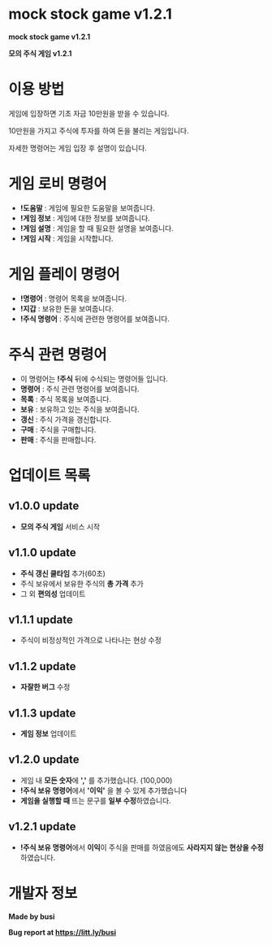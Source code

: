 # mock stock game v1.2.1
**mock stock game v1.2.1**

**모의 주식 게임 v1.2.1**

# 이용 방법

게임에 입장하면 기초 자금 10만원을 받을 수 있습니다.

10만원을 가지고 주식에 투자를 하여 돈을 불리는 게임입니다.

자세한 명령어는 게임 입장 후 설명이 있습니다.


# 게임 로비 명령어

- **!도움말** : 게임에 필요한 도움말을 보여줍니다.
- **!게임 정보** : 게임에 대한 정보를 보여줍니다.
- **!게임 설명** : 게임을 할 때 필요한 설명을 보여줍니다.
- **!게임 시작** : 게임을 시작합니다.

# 게임 플레이 명령어

- **!명령어** : 명령어 목록을 보여줍니다.
- **!지갑** : 보유한 돈을 보여줍니다.
- **!주식 명령어** : 주식에 관련한 명령어를 보여줍니다.

# 주식 관련 명령어

- 이 명령어는 **!주식** 뒤에 수식되는 명령어들 입니다.
- **명령어** : 주식 관련 명령어를 보여줍니다.
- **목록** : 주식 목록을 보여줍니다.
- **보유** : 보유하고 있는 주식을 보여줍니다.
- **갱신** : 주식 가격을 갱신합니다.
- **구매** : 주식을 구매합니다.
- **판매** : 주식을 판매합니다.

# 업데이트 목록

## v1.0.0 update

- **모의 주식 게임** 서비스 시작

## v1.1.0 update

- **주식 갱신 쿨타임** 추가(60초)
- 주식 보유에서 보유한 주식의 **총 가격** 추가 
- 그 외 **편의성** 업데이트

## v1.1.1 update

- 주식이 비정상적인 가격으로 나타나는 현상 수정

## v1.1.2 update

- **자잘한 버그** 수정

## v1.1.3 update

- **게임 정보** 업데이트

## v1.2.0 update

- 게임 내 **모든 숫자**에 **','** 를 추가했습니다. (100,000)
- **!주식 보유 명령어**에서 **'이익'** 을 볼 수 있게 추가했습니다
- **게임을 실행할 때** 뜨는 문구를 **일부 수정**하였습니다.

## v1.2.1 update

- **!주식 보유 명령어**에서 **이익**이 주식을 판매를 하였음에도 **사라지지 않는 현상을 수정**하였습니다.


# 개발자 정보
**Made by busi**

**Bug report at https://litt.ly/busi**
